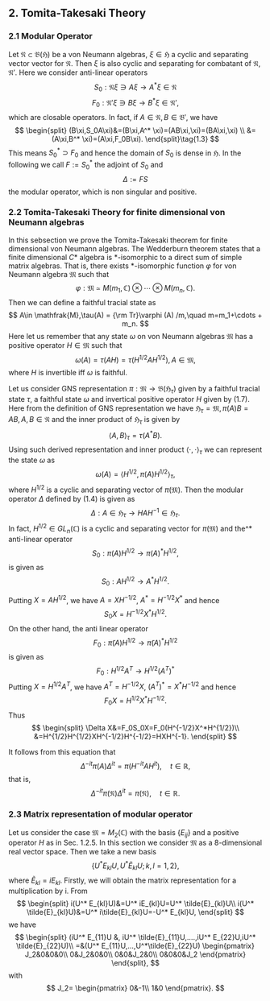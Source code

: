 ## 2. Tomita-Takesaki Theory

### 2.1 Modular Operator
Let $\mathfrak{N}\subset \mathfrak{B}(\mathfrak{H})$ be a von Neumann algebras, $\xi\in\mathfrak{H}$ a cyclic and separating vector vector for $\mathfrak{N}$.
Then $\xi$ is also cyclic and separating for  combatant of $\mathfrak{N}$, $\mathfrak{N}'$.
Here we consider anti-linear operators
$$
S_0 : \mathfrak{N} \xi \ni A\xi \longrightarrow A^*\xi \in \mathfrak{N}\tag{1.1}
$$
$$
F_0 : \mathfrak{N}' \xi \ni B\xi  \longrightarrow B^*\xi \in \mathfrak{N}',\tag{1.2}
$$
which are closable operators.
In fact, if $A\in \mathfrak{N},B\in\mathfrak{B}'$, we have
$$
\begin{split}
(B\xi,S_0A\xi)&=(B\xi,A^* \xi)=(AB\xi,\xi)=(BA\xi,\xi) \\
 &=(A\xi,B^* \xi)=(A\xi,F_0B\xi).
\end{split}\tag{1.3}
$$
This means $S_0^* \supset F_0$ and hence the domain of $S_0$ is dense in $\mathfrak{H}$.
In the following we call $F:=S_0^*$ the adjoint of $S_0$ and
$$
\Delta:=FS\tag{1.4}
$$
the modular operator, which is non singular and positive.

###  2.2 Tomita-Takesaki Theory for finite dimensional von Neumann algebras
In this sebsection we prove the Tomita-Takesaki theorem for finite dimensional
von Neumann algebras.
The Wedderburn theorem states that a finite dimensional $C*$ algebra is  *-isomorphic to a direct sum of simple matrix algebras. That is, there exists *-isomorphic function $\varphi$ for von Neumann algebra $\mathfrak{M}$ such that
$$
\varphi:\mathfrak{M}\simeq M(m_1,\mathbb{C})\otimes \cdots \otimes M(m_n,\mathbb{C}).
$$
Then we can define a faithful tracial state as
$$
A\in \mathfrak{M},\tau(A) = {\rm Tr}\varphi (A) /m,\quad m=m_1+\cdots + m_n.
$$
Here let us remember that any state $\omega$ on von Neumann algebras $\mathfrak{M}$ has a positive operator $H\in \mathfrak{M}$ such that
$$
\omega(A)=\tau(AH)=\tau(H^{1/2}AH^{1/2}), A\in \mathfrak{M},\tag{1.7}
$$
where $H$ is invertible iff $\omega$ is faithful.

Let us consider GNS representation $\pi:\mathfrak{M}\to \mathfrak{B}(\mathfrak{H}_\tau)$ given by a faithful tracial state $\tau$, a faithful state $\omega$ and invertical positive operator $H$ given by (1.7).
Here from the definition of GNS representation we have
$\mathfrak{H}_\tau=\mathfrak{M},\pi(A)B=AB,A,B\in \mathfrak{N}$ and the inner product of $\mathfrak{H}_\tau$ is given by
$$
\langle A,B \rangle_\tau=\tau(A^*B).\tag{1.8}
$$
Using such derived representation and inner product $\langle \cdot,\cdot\rangle_\tau$ we can represent the state $\omega$ as
$$
\omega(A)=\langle H^{1/2},\pi(A)H^{1/2}\rangle_\tau,\tag{1.9}
$$
where $H^{1/2}$ is a cyclic and separating vector of $\pi(\mathfrak{M})$.
Then the modular operator $\Delta$ defined by (1.4) is given as
$$
\Delta:A\in \mathfrak{H}_\tau\to HAH^{-1}\in \mathfrak{H}_\tau.\tag{1.10}
$$
In fact, $H^{1/2}\in GL_n(\mathbb{C})$
is a cyclic and separating vector for
$\pi(\mathfrak{M})$ and  the^*
anti-linear operator
$$
S_0:\pi(A)H^{1/2}\to \pi(A)^*H^{1/2},
$$
is given as
$$
S_0:AH^{1/2}\to A^*H^{1/2}.
$$

Putting $X=AH^{1/2}$, we have $A=XH^{-1/2}$, $A^*=H^{-1/2}X^*$
and hence
$$
S_0X=H^{-1/2}X^*H^{1/2}.
$$
On the other hand, the anti linear operator
$$
F_0:\tilde{\pi}(A)H^{1/2}\to \tilde{\pi}(A)^*H^{1/2}
$$
is given as
$$
F_0:H^{1/2}A^T\to H^{1/2}(A^T)^*
$$
Putting $X=H^{1/2}A^T$, we have $A^T=H^{-1/2}X$, $(A^T)^*=X^*H^{-1/2}$ and hence
$$
F_0X=H^{1/2}X^*H^{-1/2}.
$$
Thus 
$$
\begin{split}
\Delta X&=F_0S_0X=F_0(H^{-1/2}X^*H^{1/2})\\
&=H^{1/2}H^{1/2}XH^{-1/2}H^{-1/2}=HXH^{-1}.
\end{split}
$$


It follows from this equation that
$$
\Delta^{-it}\pi(A)\Delta^{it}=\pi(H^{-it}AH^{it}),\quad t \in \mathbb{R},
$$
that is,
$$
\Delta^{-it}\pi(\mathfrak{N})\Delta^{it}=\pi(\mathfrak{N}),\quad t \in \mathbb{R}.
$$

### 2.3 Matrix representation of modular operator 
Let us consider the case $\mathfrak{M}=M_2(\mathbb{C})$ with the basis $\{E_{ij}\}$  and a positive operator $H$ as in Sec. 1.2.5. 
In this section we consider $\mathfrak{M}$ as a $8$-dimensional real vector space. Then we take a new basis 
$$
\{ U^* E_{kl}U,U^* \tilde{E}_{kl}U; k,l=1,2 \},
$$
where $\tilde{E}_{kl}=iE_{kl}$.
Firstly, we will obtain the  matrix representation for a multiplication by i.
From
$$
\begin{split}
i(U^* E_{kl}U)&=U^* iE_{kl}U=U^* \tilde{E}_{kl}U\\
i(U^* \tilde{E}_{kl}U)&=U^* i\tilde{E}_{kl}U=-U^* E_{kl}U,
\end{split}
$$
we have
$$
\begin{split}
(iU^* E_{11}U &, iU^* \tilde{E}_{11}U,....,iU^* E_{22}U,iU^* \tilde{E}_{22}U)\\
=&(U^* E_{11}U,...,U^*\tilde{E}_{22}U)
\begin{pmatrix}
J_2&0&0&0\\
0&J_2&0&0\\
0&0&J_2&0\\
0&0&0&J_2
\end{pmatrix}
\end{split},
$$
with 
$$
J_2=
\begin{pmatrix}
0&-1\\
1&0
\end{pmatrix}.
$$



